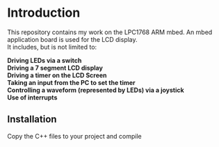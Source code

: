 # Introduction

This repository contains my work on the LPC1768 ARM mbed. An mbed application board is used for the LCD display.  
It includes, but is not limited to:  

**Driving LEDs via a switch**    
**Driving a 7 segment LCD display**  
**Driving a timer on the LCD Screen**  
**Taking an input from the PC to set the timer**  
**Controlling a waveform (represented by LEDs) via a joystick**  
**Use of interrupts**  

## Installation

Copy the C++ files to your project and compile
